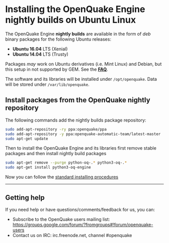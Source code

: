 # Installing the OpenQuake Engine nightly builds on Ubuntu Linux

The OpenQuake Engine **nightly builds** are available in the form of *deb* binary packages for the following Ubuntu releases:
- **Ubuntu 16.04** LTS (Xenial)
- **Ubuntu 14.04** LTS (Trusty) 

Packages *may* work on Ubuntu derivatives (i.e. Mint Linux) and Debian, but this setup in not supported by GEM. See the **[FAQ](../faq.md#unsupported-operating-systems)**.

The software and its libraries will be installed under `/opt/openquake`. Data will be stored under `/var/lib/openquake`.

## Install packages from the OpenQuake nightly repository

The following commands add the nightly builds package repository:
```bash
sudo add-apt-repository -ry ppa:openquake/ppa
sudo add-apt-repository -y ppa:openquake-automatic-team/latest-master
sudo apt-get update
```

Then to install the OpenQuake Engine and its libraries first remove stable packages and then install nightly build packages
```bash
sudo apt-get remove --purge python-oq-.* python3-oq-.*
sudo apt-get install python3-oq-engine
```

Now you can follow the [standard installing procedures](./ubuntu.md#configure-the-system-services)

***

## Getting help
If you need help or have questions/comments/feedback for us, you can:
  * Subscribe to the OpenQuake users mailing list: https://groups.google.com/forum/?fromgroups#!forum/openquake-users
  * Contact us on IRC: irc.freenode.net, channel #openquake
